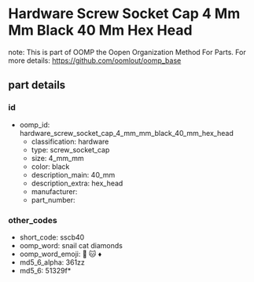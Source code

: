 # Hardware Screw Socket Cap 4 Mm Mm Black 40 Mm Hex Head  

note: This is part of OOMP the Oopen Organization Method For Parts. For more details: https://github.com/oomlout/oomp_base

##  part details





### id
* oomp_id: hardware_screw_socket_cap_4_mm_mm_black_40_mm_hex_head
  * classification: hardware
  * type: screw_socket_cap
  * size: 4_mm_mm
  * color: black
  * description_main: 40_mm
  * description_extra: hex_head
  * manufacturer: 
  * part_number: 

### other_codes
* short_code: sscb40
* oomp_word: snail cat diamonds
* oomp_word_emoji: :snail: :cat: :diamonds:
* md5_6_alpha: 361zz
* md5_6: 51329f* 